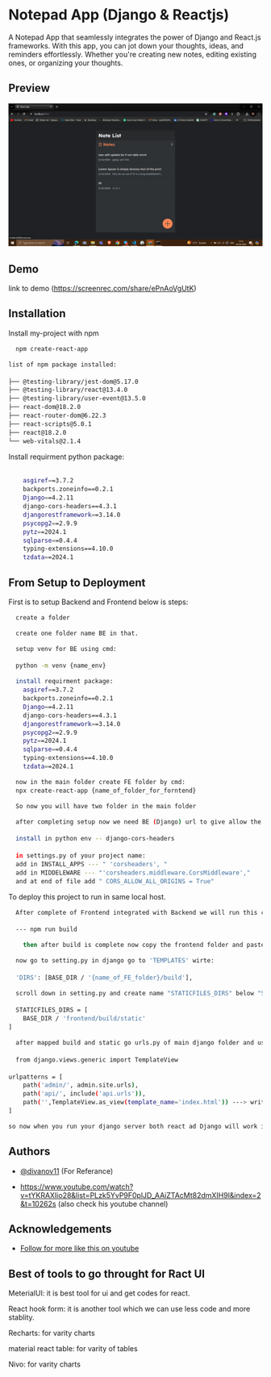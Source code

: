 
# Notepad App (Django & Reactjs)

A Notepad App that seamlessly integrates the power of Django and React.js frameworks. With this app, you can jot down your thoughts, ideas, and reminders effortlessly. Whether you're creating new notes, editing existing ones, or organizing your thoughts.

## Preview
![Preview](./img.png)

## Demo

link to demo
(https://screenrec.com/share/ePnAoVgUtK)
## Installation

Install my-project with npm

```bash
  npm create-react-app
```
```bash
list of npm package installed:

├── @testing-library/jest-dom@5.17.0
├── @testing-library/react@13.4.0
├── @testing-library/user-event@13.5.0
├── react-dom@18.2.0
├── react-router-dom@6.22.3
├── react-scripts@5.0.1
├── react@18.2.0
└── web-vitals@2.1.4
```
Install requirment python package:
```bash

    asgiref==3.7.2
    backports.zoneinfo==0.2.1
    Django==4.2.11
    django-cors-headers==4.3.1
    djangorestframework==3.14.0
    psycopg2==2.9.9
    pytz==2024.1
    sqlparse==0.4.4
    typing-extensions==4.10.0
    tzdata==2024.1
```
## From Setup to Deployment

First is to setup Backend and Frontend below is steps:

```bash
  create a folder
```
```bash
  create one folder name BE in that.
```
```bash
  setup venv for BE using cmd:

  python -m venv {name_env}
```
```bash
  install requirment package:
    asgiref==3.7.2
    backports.zoneinfo==0.2.1
    Django==4.2.11
    django-cors-headers==4.3.1
    djangorestframework==3.14.0
    psycopg2==2.9.9
    pytz==2024.1
    sqlparse==0.4.4
    typing-extensions==4.10.0
    tzdata==2024.1
```
```bash
  now in the main folder create FE folder by cmd:
  npx create-react-app {name_of_folder_for_forntend}
```
```bash
  So now you will have two folder in the main folder
```
```bash
  after completing setup now we need BE (Django) url to give allow the permission to use when integrating with FE (Reactjs):

  install in python env -- django-cors-headers

  in settings.py of your project name:
  add in INSTALL_APPS --- " 'corsheaders', " 
  add in MIDDELEWARE --- "'corsheaders.middleware.CorsMiddleware',"
  and at end of file add " CORS_ALLOW_ALL_ORIGINS = True"
```

To deploy this project to run in same local host.

```bash
  After complete of Frontend integrated with Backend we will run this cmd in frontend directory.

  --- npm run build
```
```bash
    then after build is complete now copy the frontend folder and paste in backend folder 
```
```bash
  now go to setting.py in django go to 'TEMPLATES' wirte:

  'DIRS': [BASE_DIR / '{name_of_FE_folder}/build'],
```
```bash
  scroll down in setting.py and create name "STATICFILES_DIRS" below "STATIC_URL" like this:

  STATICFILES_DIRS = [
    BASE_DIR / 'frontend/build/static'
]
```
```bash
  after mapped build and static go urls.py of main django folder and us template view :

  from django.views.generic import TemplateView

urlpatterns = [
    path('admin/', admin.site.urls),
    path('api/', include('api.urls')),
    path('',TemplateView.as_view(template_name='index.html')) ---> write your html of FE in here 
]

```
```bash
so now when you run your django server both react ad Django will work in same localhost.
```

## Authors

- [@divanov11](https://github.com/divanov11/Django-React-NotesApp) (For Referance)

- https://www.youtube.com/watch?v=tYKRAXIio28&list=PLzk5YvP9F0plJD_AAiZTAcMt82dmXIH9l&index=2&t=10262s (also check his youtube channel)


## Acknowledgements

- [Follow for more like this on youtube ](https://www.youtube.com/watch?v=tYKRAXIio28&list=PLzk5YvP9F0plJD_AAiZTAcMt82dmXIH9l&index=2&t=10262s)


## Best of tools to go throught for Ract UI

MeterialUI: it is best tool for ui and get codes for react.

React hook form: it is another tool which we can use less code and more stablity.

Recharts: for varity charts

material react table: for varity of tables

Nivo: for varity charts



